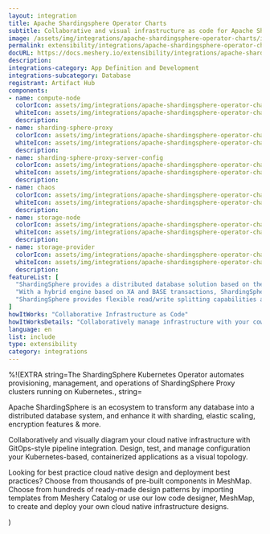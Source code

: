 ```yaml
---
layout: integration
title: Apache Shardingsphere Operator Charts
subtitle: Collaborative and visual infrastructure as code for Apache Shardingsphere Operator Charts
image: /assets/img/integrations/apache-shardingsphere-operator-charts/icons/color/apache-shardingsphere-operator-charts-color.svg
permalink: extensibility/integrations/apache-shardingsphere-operator-charts
docURL: https://docs.meshery.io/extensibility/integrations/apache-shardingsphere-operator-charts
description: 
integrations-category: App Definition and Development
integrations-subcategory: Database
registrant: Artifact Hub
components: 
- name: compute-node
  colorIcon: assets/img/integrations/apache-shardingsphere-operator-charts/components/compute-node/icons/color/compute-node-color.svg
  whiteIcon: assets/img/integrations/apache-shardingsphere-operator-charts/components/compute-node/icons/white/compute-node-white.svg
  description: 
- name: sharding-sphere-proxy
  colorIcon: assets/img/integrations/apache-shardingsphere-operator-charts/components/sharding-sphere-proxy/icons/color/sharding-sphere-proxy-color.svg
  whiteIcon: assets/img/integrations/apache-shardingsphere-operator-charts/components/sharding-sphere-proxy/icons/white/sharding-sphere-proxy-white.svg
  description: 
- name: sharding-sphere-proxy-server-config
  colorIcon: assets/img/integrations/apache-shardingsphere-operator-charts/components/sharding-sphere-proxy-server-config/icons/color/sharding-sphere-proxy-server-config-color.svg
  whiteIcon: assets/img/integrations/apache-shardingsphere-operator-charts/components/sharding-sphere-proxy-server-config/icons/white/sharding-sphere-proxy-server-config-white.svg
  description: 
- name: chaos
  colorIcon: assets/img/integrations/apache-shardingsphere-operator-charts/components/chaos/icons/color/chaos-color.svg
  whiteIcon: assets/img/integrations/apache-shardingsphere-operator-charts/components/chaos/icons/white/chaos-white.svg
  description: 
- name: storage-node
  colorIcon: assets/img/integrations/apache-shardingsphere-operator-charts/components/storage-node/icons/color/storage-node-color.svg
  whiteIcon: assets/img/integrations/apache-shardingsphere-operator-charts/components/storage-node/icons/white/storage-node-white.svg
  description: 
- name: storage-provider
  colorIcon: assets/img/integrations/apache-shardingsphere-operator-charts/components/storage-provider/icons/color/storage-provider-color.svg
  whiteIcon: assets/img/integrations/apache-shardingsphere-operator-charts/components/storage-provider/icons/white/storage-provider-white.svg
  description: 
featureList: [
  "ShardingSphere provides a distributed database solution based on the underlying database, which can scale computing and storage horizontally.",
  "With a hybrid engine based on XA and BASE transactions, ShardingSphere provides distributed transaction capabilities on top of standalone databases, enabling data security across underlying data sources.",
  "ShardingSphere provides flexible read/write splitting capabilities and can achieve read access load balancing based on the understanding of SQL semantics and the ability to perceive the underlying database topology."
]
howItWorks: "Collaborative Infrastructure as Code"
howItWorksDetails: "Collaboratively manage infrastructure with your coworkers synchronously sharing the same designs."
language: en
list: include
type: extensibility
category: integrations
---
```

%!(EXTRA string=The ShardingSphere Kubernetes Operator automates provisioning, management, and operations of ShardingSphere Proxy clusters running on Kubernetes., string=<p>Apache ShardingSphere is an ecosystem to transform any database into a distributed database system, and enhance it with sharding, elastic scaling, encryption features & more.</p>
<p>
    Collaboratively and visually diagram your cloud native infrastructure with GitOps-style pipeline integration. Design, test, and manage configuration your Kubernetes-based, containerized applications as a visual topology.
</p>
<p>
    Looking for best practice cloud native design and deployment best practices? Choose from thousands of pre-built components in MeshMap. Choose from hundreds of ready-made design patterns by importing templates from Meshery Catalog or use our low code designer, MeshMap, to create and deploy your own cloud native infrastructure designs.
</p>)